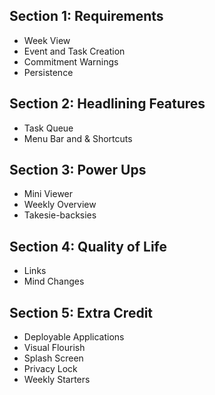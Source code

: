 ## Section 1: Requirements
- Week View
- Event and Task Creation
- Commitment Warnings
- Persistence

## Section 2: Headlining Features
- Task Queue
- Menu Bar and & Shortcuts


## Section 3: Power Ups
- Mini Viewer
- Weekly Overview
- Takesie-backsies

## Section 4: Quality of Life
- Links
- Mind Changes

## Section 5: Extra Credit
- Deployable Applications
- Visual Flourish
- Splash Screen
- Privacy Lock
- Weekly Starters